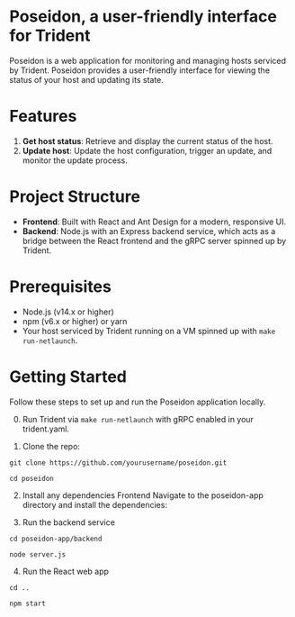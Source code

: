 # Poseidon, a user-friendly interface for Trident
Poseidon is a web application for monitoring and managing hosts serviced by Trident. Poseidon provides a user-friendly interface for viewing the status of your host and updating its state.

# Features
1. **Get host status**: Retrieve and display the current status of the host.
2. **Update host**: Update the host configuration, trigger an update, and monitor the update process.

# Project Structure
- **Frontend**: Built with React and Ant Design for a modern, responsive UI.
- **Backend**: Node.js with an Express backend service, which acts as a bridge between the React frontend and the gRPC server spinned up by Trident.

# Prerequisites
- Node.js (v14.x or higher)
- npm (v6.x or higher) or yarn
- Your host serviced by Trident running on a VM spinned up with `make run-netlaunch`.

# Getting Started
Follow these steps to set up and run the Poseidon application locally.

0. Run Trident via `make run-netlaunch` with gRPC enabled in your trident.yaml.

1. Clone the repo:

`git clone https://github.com/yourusername/poseidon.git`

`cd poseidon`

2. Install any dependencies
Frontend
Navigate to the poseidon-app directory and install the dependencies:

3. Run the backend service

`cd poseidon-app/backend`

`node server.js`

4. Run the React web app

`cd ..`

`npm start`

